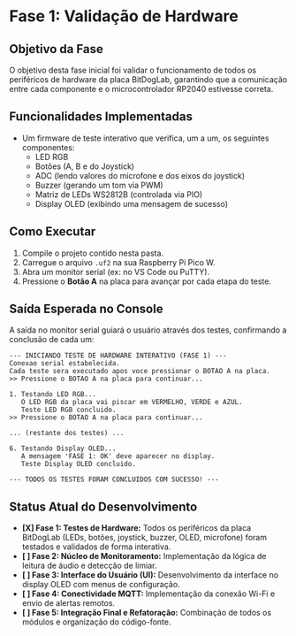 # Fase 1: Validação de Hardware

## Objetivo da Fase
O objetivo desta fase inicial foi validar o funcionamento de todos os periféricos de hardware da placa BitDogLab, garantindo que a comunicação entre cada componente e o microcontrolador RP2040 estivesse correta.

## Funcionalidades Implementadas
- Um firmware de teste interativo que verifica, um a um, os seguintes componentes:
  - LED RGB
  - Botões (A, B e do Joystick)
  - ADC (lendo valores do microfone e dos eixos do joystick)
  - Buzzer (gerando um tom via PWM)
  - Matriz de LEDs WS2812B (controlada via PIO)
  - Display OLED (exibindo uma mensagem de sucesso)

## Como Executar
1. Compile o projeto contido nesta pasta.
2. Carregue o arquivo `.uf2` na sua Raspberry Pi Pico W.
3. Abra um monitor serial (ex: no VS Code ou PuTTY).
4. Pressione o **Botão A** na placa para avançar por cada etapa do teste.

## Saída Esperada no Console
A saída no monitor serial guiará o usuário através dos testes, confirmando a conclusão de cada um:

```
--- INICIANDO TESTE DE HARDWARE INTERATIVO (FASE 1) ---
Conexao serial estabelecida.
Cada teste sera executado apos voce pressionar o BOTAO A na placa.
>> Pressione o BOTAO A na placa para continuar...

1. Testando LED RGB...
   O LED RGB da placa vai piscar em VERMELHO, VERDE e AZUL.
   Teste LED RGB concluido.
>> Pressione o BOTAO A na placa para continuar...

... (restante dos testes) ...

6. Testando Display OLED...
   A mensagem 'FASE 1: OK' deve aparecer no display.
   Teste Display OLED concluido.

--- TODOS OS TESTES FORAM CONCLUIDOS COM SUCESSO! ---
```

## Status Atual do Desenvolvimento

*   **[X] Fase 1: Testes de Hardware:** Todos os periféricos da placa BitDogLab (LEDs, botões, joystick, buzzer, OLED, microfone) foram testados e validados de forma interativa.
*   **[ ] Fase 2: Núcleo de Monitoramento:** Implementação da lógica de leitura de áudio e detecção de limiar.
*   **[ ] Fase 3: Interface do Usuário (UI):** Desenvolvimento da interface no display OLED com menus de configuração.
*   **[ ] Fase 4: Conectividade MQTT:** Implementação da conexão Wi-Fi e envio de alertas remotos.
*   **[ ] Fase 5: Integração Final e Refatoração:** Combinação de todos os módulos e organização do código-fonte.
